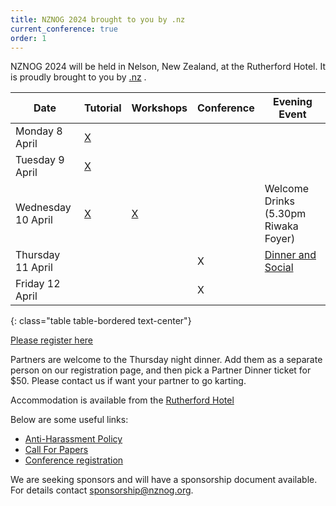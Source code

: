 ```yaml
---
title: NZNOG 2024 brought to you by .nz
current_conference: true
order: 1
---
```


NZNOG 2024 will be held in Nelson, New Zealand, at the Rutherford Hotel. It is proudly brought to you by [.nz](https://internetnz.nz/nz-domains/) .

| Date | Tutorial | Workshops | Conference | Evening Event |
| --- | --- | --- | --- | --- |
| Monday 8 April    | [X](nznog-2024/workshops-and-tutorials) | | | |
| Tuesday 9 April   | [X](nznog-2024/workshops-and-tutorials) | | | |
| Wednesday 10 April | [X](nznog-2024/workshops-and-tutorials) | [X](nznog-2024/workshops-and-tutorials) | | Welcome Drinks (5.30pm Riwaka Foyer) |
| Thursday 11 April  | | | X | [Dinner and Social](nznog-2024/dinner-and-social) |
| Friday 12 April    | | | X | |
{: class="table table-bordered text-center"}


[Please register here](https://nznog-2024.lilregie.com/booking/attendees/new)

Partners are welcome to the Thursday night dinner. Add them as a separate person on our registration page, and then pick a Partner Dinner ticket for $50. Please contact us if want your partner to go karting.

Accommodation is available from the [Rutherford Hotel](nznog-2024/accommodation)

Below are some useful links:
- [Anti-Harassment Policy](/conference-anti-harassment-policy)
- [Call For Papers](nznog-2024/call-for-papers)
- [Conference registration](https://nznog-2024.lilregie.com/booking/attendees/new)

We are seeking sponsors and will have a sponsorship document available. For details contact [sponsorship@nznog.org](mailto:sponsorship@nznog.org).
